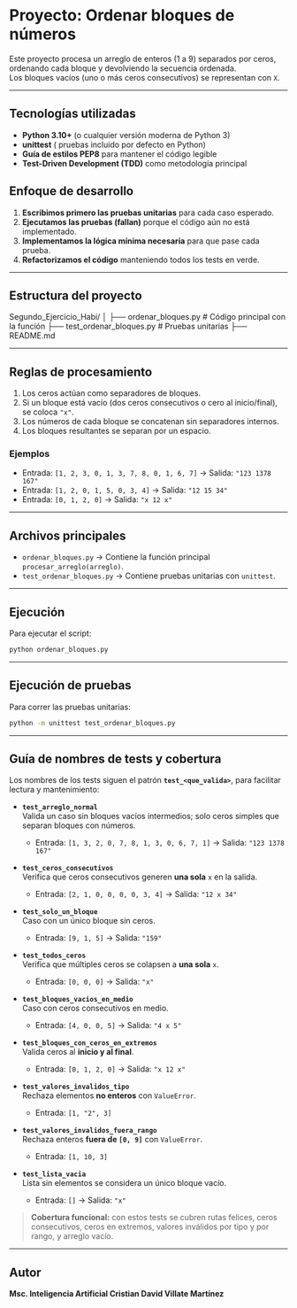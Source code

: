 # Proyecto: Ordenar bloques de números 

Este proyecto procesa un arreglo de enteros (1 a 9) separados por ceros,
ordenando cada bloque y devolviendo la secuencia ordenada.  
Los bloques vacíos (uno o más ceros consecutivos) se representan con `X`.

---

## Tecnologías utilizadas
- **Python 3.10+** (o cualquier versión moderna de Python 3)
- **unittest** ( pruebas incluido por defecto en Python)
- **Guía de estilos PEP8** para mantener el código legible
- **Test-Driven Development (TDD)** como metodología principal

## Enfoque de desarrollo
1. **Escribimos primero las pruebas unitarias** para cada caso esperado.
2. **Ejecutamos las pruebas (fallan)** porque el código aún no está implementado.
3. **Implementamos la lógica mínima necesaria** para que pase cada prueba.
4. **Refactorizamos el código** manteniendo todos los tests en verde.

---

## Estructura del proyecto

Segundo_Ejercicio_Habi/
│
├── ordenar_bloques.py       # Código principal con la función
├── test_ordenar_bloques.py  # Pruebas unitarias
├── README.md

---

## Reglas de procesamiento
1. Los ceros actúan como separadores de bloques.
2. Si un bloque está vacío (dos ceros consecutivos o cero al inicio/final), se coloca `"x"`.
3. Los números de cada bloque se concatenan sin separadores internos.
4. Los bloques resultantes se separan por un espacio.

### Ejemplos
- Entrada: `[1, 2, 3, 0, 1, 3, 7, 8, 0, 1, 6, 7]` → Salida: `"123 1378 167"`  
- Entrada: `[1, 2, 0, 1, 5, 0, 3, 4]` → Salida: `"12 15 34"`  
- Entrada: `[0, 1, 2, 0]` → Salida: `"x 12 x"`  

---

## Archivos principales
- `ordenar_bloques.py` → Contiene la función principal `procesar_arreglo(arreglo)`.
- `test_ordenar_bloques.py` → Contiene pruebas unitarias con `unittest`.

---

## Ejecución
Para ejecutar el script:
```bash
python ordenar_bloques.py
```

---

## Ejecución de pruebas
Para correr las pruebas unitarias:
```bash
python -m unittest test_ordenar_bloques.py
```

---

## Guía de nombres de tests y cobertura

Los nombres de los tests siguen el patrón **`test_<que_valida>`**, para facilitar lectura y mantenimiento:

- **`test_arreglo_normal`**  
  Valida un caso sin bloques vacíos intermedios; solo ceros simples que separan bloques con números.  
  - Entrada: `[1, 3, 2, 0, 7, 8, 1, 3, 0, 6, 7, 1]` → Salida: `"123 1378 167"`

- **`test_ceros_consecutivos`**  
  Verifica que ceros consecutivos generen **una sola** `x` en la salida.  
  - Entrada: `[2, 1, 0, 0, 0, 0, 3, 4]` → Salida: `"12 x 34"`

- **`test_solo_un_bloque`**  
  Caso con un único bloque sin ceros.  
  - Entrada: `[9, 1, 5]` → Salida: `"159"`

- **`test_todos_ceros`**  
  Verifica que múltiples ceros se colapsen a **una sola** `x`.  
  - Entrada: `[0, 0, 0]` → Salida: `"x"`

- **`test_bloques_vacios_en_medio`**  
  Caso con ceros consecutivos en medio.  
  - Entrada: `[4, 0, 0, 5]` → Salida: `"4 x 5"`

- **`test_bloques_con_ceros_en_extremos`**  
  Valida ceros al **inicio y al final**.  
  - Entrada: `[0, 1, 2, 0]` → Salida: `"x 12 x"`

- **`test_valores_invalidos_tipo`**  
  Rechaza elementos **no enteros** con `ValueError`.  
  - Entrada: `[1, "2", 3]`

- **`test_valores_invalidos_fuera_rango`**  
  Rechaza enteros **fuera de `[0, 9]`** con `ValueError`.  
  - Entrada: `[1, 10, 3]`

- **`test_lista_vacia`**  
  Lista sin elementos se considera un único bloque vacío.  
  - Entrada: `[]` → Salida: `"x"`

> **Cobertura funcional:** con estos tests se cubren rutas felices, ceros consecutivos, ceros en extremos, valores inválidos por tipo y por rango, y arreglo vacío.

---

## Autor
**Msc. Inteligencia Artificial Cristian David Villate Martínez**
